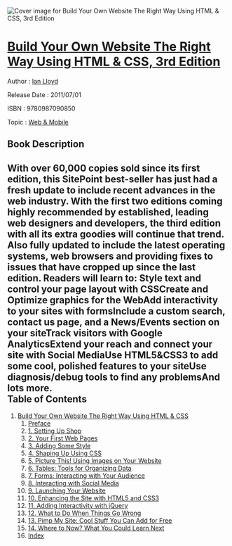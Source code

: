 ![Cover image for Build Your Own Website The Right Way Using HTML &amp; CSS, 3rd Edition](https://imgdetail.ebookreading.net/cover/cover/web_mobile/EB9780987090850.jpg)

[Build Your Own Website The Right Way Using HTML &amp; CSS, 3rd Edition](https://ebookreading.net/view/book/Build+Your+Own+Website+The+Right+Way+Using+HTML+%26amp%3B+CSS%2C+3rd+Edition-EB9780987090850_1.html "Build Your Own Website The Right Way Using HTML &amp; CSS, 3rd Edition")
====================================================================================================================

Author : [Ian Lloyd](https://ebookreading.net/search/author/Ian+Lloyd)

Release Date : 2011/07/01

ISBN : 9780987090850

Topic : [Web & Mobile](https://ebookreading.net/search/category/web-mobile)

Book Description
-----------------

With over 60,000 copies sold since its first edition, this SitePoint best-seller has just had a fresh update to include recent advances in the web industry.
With the first two editions coming highly recommended by established, leading web designers and developers, the third edition with all its extra goodies will continue that trend. Also fully updated to include the latest operating systems, web browsers and providing fixes to issues that have cropped up since the last edition.
Readers will learn to:
Style text and control your page layout with CSSCreate and Optimize graphics for the WebAdd interactivity to your sites with formsInclude a custom search, contact us page, and a News/Events section on your siteTrack visitors with Google AnalyticsExtend your reach and connect your site with Social MediaUse HTML5&amp;CSS3 to add some cool, polished features to your siteUse diagnosis/debug tools to find any problemsAnd lots more.              
Table of Contents
-----------------

1. [Build Your Own Website The Right Way Using HTML &amp; CSS](https://ebookreading.net/view/book/Build+Your+Own+Website+The+Right+Way+Using+HTML+%26amp%3B+CSS%2C+3rd+Edition-EB9780987090850_18.html)
    1. [Preface](https://ebookreading.net/view/book/Build+Your+Own+Website+The+Right+Way+Using+HTML+%26amp%3B+CSS%2C+3rd+Edition-EB9780987090850_19.html)
    1. [1. Setting Up Shop](https://ebookreading.net/view/book/Build+Your+Own+Website+The+Right+Way+Using+HTML+%26amp%3B+CSS%2C+3rd+Edition-EB9780987090850_0.html)
    1. [2. Your First Web Pages](https://ebookreading.net/view/book/Build+Your+Own+Website+The+Right+Way+Using+HTML+%26amp%3B+CSS%2C+3rd+Edition-EB9780987090850_0.html)
    1. [3. Adding Some Style](https://ebookreading.net/view/book/Build+Your+Own+Website+The+Right+Way+Using+HTML+%26amp%3B+CSS%2C+3rd+Edition-EB9780987090850_0.html)
    1. [4. Shaping Up Using CSS](https://ebookreading.net/view/book/Build+Your+Own+Website+The+Right+Way+Using+HTML+%26amp%3B+CSS%2C+3rd+Edition-EB9780987090850_0.html)
    1. [5. Picture This! Using Images on Your Website](https://ebookreading.net/view/book/Build+Your+Own+Website+The+Right+Way+Using+HTML+%26amp%3B+CSS%2C+3rd+Edition-EB9780987090850_0.html)
    1. [6. Tables: Tools for Organizing Data](https://ebookreading.net/view/book/Build+Your+Own+Website+The+Right+Way+Using+HTML+%26amp%3B+CSS%2C+3rd+Edition-EB9780987090850_0.html)
    1. [7. Forms: Interacting with Your Audience](https://ebookreading.net/view/book/Build+Your+Own+Website+The+Right+Way+Using+HTML+%26amp%3B+CSS%2C+3rd+Edition-EB9780987090850_0.html)
    1. [8. Interacting with Social Media](https://ebookreading.net/view/book/Build+Your+Own+Website+The+Right+Way+Using+HTML+%26amp%3B+CSS%2C+3rd+Edition-EB9780987090850_0.html)
    1. [9. Launching Your Website](https://ebookreading.net/view/book/Build+Your+Own+Website+The+Right+Way+Using+HTML+%26amp%3B+CSS%2C+3rd+Edition-EB9780987090850_0.html)
    1. [10. Enhancing the Site with HTML5 and CSS3](https://ebookreading.net/view/book/Build+Your+Own+Website+The+Right+Way+Using+HTML+%26amp%3B+CSS%2C+3rd+Edition-EB9780987090850_0.html)
    1. [11. Adding Interactivity with jQuery](https://ebookreading.net/view/book/Build+Your+Own+Website+The+Right+Way+Using+HTML+%26amp%3B+CSS%2C+3rd+Edition-EB9780987090850_0.html)
    1. [12. What to Do When Things Go Wrong](https://ebookreading.net/view/book/Build+Your+Own+Website+The+Right+Way+Using+HTML+%26amp%3B+CSS%2C+3rd+Edition-EB9780987090850_0.html)
    1. [13. Pimp My Site: Cool Stuff You Can Add for Free](https://ebookreading.net/view/book/Build+Your+Own+Website+The+Right+Way+Using+HTML+%26amp%3B+CSS%2C+3rd+Edition-EB9780987090850_0.html)
    1. [14. Where to Now? What You Could Learn Next](https://ebookreading.net/view/book/Build+Your+Own+Website+The+Right+Way+Using+HTML+%26amp%3B+CSS%2C+3rd+Edition-EB9780987090850_0.html)
    1. [Index](https://ebookreading.net/view/book/Build+Your+Own+Website+The+Right+Way+Using+HTML+%26amp%3B+CSS%2C+3rd+Edition-EB9780987090850_0.html)
